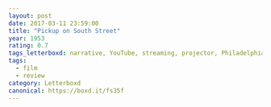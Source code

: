 ```yaml
---
layout: post 
date: 2017-03-11 23:59:00
title: "Pickup on South Street"
year: 1953
rating: 0.7
tags_letterboxd: narrative, YouTube, streaming, projector, Philadelphia, Leah
tags:
  - film
  - review
category: Letterboxd
canonical: https://boxd.it/fs35f
---
```

